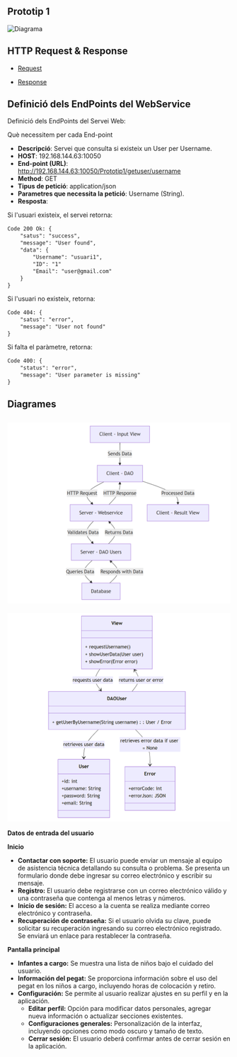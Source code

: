 
## Prototip 1
![Diagrama](diagramaPrototip1.png)

## HTTP Request & Response

- [Request](Informació/http.request.md)

- [Response](Informació/http.response.md)


## Definició dels EndPoints del WebService
Definició dels EndPoints del Servei Web:

Què necessitem per cada End-point

- <b>Descripció</b>: Servei que consulta si existeix un User per Username.
- <b>HOST</b>: 192.168.144.63:10050
- <b>End-point (URL)</b>: http://192.168.144.63:10050/Prototip1/getuser/username
- <b>Method</b>: GET
- <b>Tipus de petició</b>: application/json
- <b>Parametres que necessita la petició</b>: Username (String).
- <b>Resposta</b>: 

Si l'usuari existeix, el servei retorna: 
         


    Code 200 Ok: {
        "satus": "success",
        "message": "User found",
        "data": {
            "Username": "usuari1",
            "ID": "1"
            "Email": "user@gmail.com"
        } 
    }

Si l'usuari no existeix, retorna:    



    Code 404: {
        "satus": "error",
        "message": "User not found"
    }

Si falta el paràmetre, retorna:

    Code 400: {
        "status": "error",
        "message": "User parameter is missing"
    }


## Diagrames 
![DAO](diagramaDAO.PNG)
------
![List](diagramaList.PNG)


**Datos de entrada del usuario**

**Inicio**
- **Contactar con soporte:** El usuario puede enviar un mensaje al equipo de asistencia técnica detallando su consulta o problema. Se presenta un formulario donde debe ingresar su correo electrónico y escribir su mensaje.
- **Registro:** El usuario debe registrarse con un correo electrónico válido y una contraseña que contenga al menos letras y números.
- **Inicio de sesión:** El acceso a la cuenta se realiza mediante correo electrónico y contraseña.
- **Recuperación de contraseña:** Si el usuario olvida su clave, puede solicitar su recuperación ingresando su correo electrónico registrado. Se enviará un enlace para restablecer la contraseña.

**Pantalla principal**
- **Infantes a cargo:** Se muestra una lista de niños bajo el cuidado del usuario.
- **Información del pegat:** Se proporciona información sobre el uso del pegat en los niños a cargo, incluyendo horas de colocación y retiro.
- **Configuración:** Se permite al usuario realizar ajustes en su perfil y en la aplicación.
  - **Editar perfil:** Opción para modificar datos personales, agregar nueva información o actualizar secciones existentes.
  - **Configuraciones generales:** Personalización de la interfaz, incluyendo opciones como modo oscuro y tamaño de texto.
  - **Cerrar sesión:** El usuario deberá confirmar antes de cerrar sesión en la aplicación.
